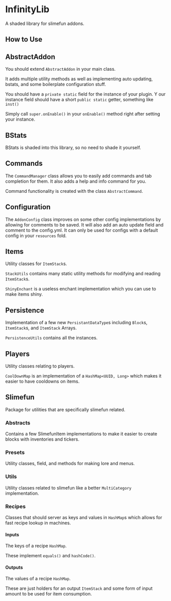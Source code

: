 # InfinityLib
A shaded library for slimefun addons.

## How to Use

## AbstractAddon
You should extend `AbstractAddon` in your main class.

It adds multiple utility methods as well as implementing auto updating, bstats, and some boilerplate configuration stuff.

You should have a `private static` field for the instance of your plugin.
Y
our instance field should have a short `public static` getter, something like `inst()`

Simply call `super.onEnable()` in your `onEnable()` method right after setting your instance.

## BStats
BStats is shaded into this library, so no need to shade it yourself.

## Commands
The `CommandManager` class allows you to easily add commands and tab completion for them.
It also adds a help and info command for you.

Command functionality is created with the class `AbstractCommand`.

## Configuration
The `AddonConfig` class improves on some other config implementations by allowing for comments to be saved.
It will also add an auto update field and comment to the config.yml. 
It can only be used for configs with a default config in your `resources` fold.

## Items
Utility classes for `ItemStack`s.

`StackUtils` contains many static utility methods for modifying and reading `ItemStack`s.

`ShinyEnchant` is a useless enchant implementation which you can use to make items shiny.

## Persistence
Implementation of a few new `PersistantDataType`s including `Block`s, `ItemStack`s, and `ItemStack` Arrays.

`PersistenceUtils` contains all the instances.

## Players
Utility classes relating to players.

`CoolDownMap` is an implementation of a `HashMap<UUID, Long>` which makes it easier to have cooldowns on items.

## Slimefun
Package for utilities that are specifically slimefun related.

### Abstracts
Contains a few SlimefunItem implementations to make it easier to create blocks with inventories and tickers.

### Presets
Utility classes, field, and methods for making lore and menus.

### Utils
Utility classes related to slimefun like a better `MultiCategory` implementation.

### Recipes
Classes that should server as keys and values in `HashMap`s which allows for fast recipe lookup in machines.

#### Inputs
The keys of a recipe `HashMap`.

These implement `equals()` and `hashCode()`.

#### Outputs
The values of a recipe `HashMap`.

These are just holders for an output `ItemStack` and some form of input amount to be used for item consumption.
